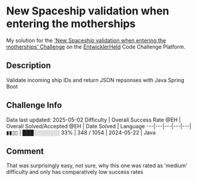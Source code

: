# New Spaceship validation when entering the motherships

My solution for the ['New Spaceship validation when entering the motherships' Challenge](https://platform.entwicklerheld.de/challenge/new-spaceship-validation-when-entering-the-motherships) on the [EntwicklerHeld](https://platform.entwicklerheld.de/) Code Challenge Platform.

## Description
Validate incoming ship IDs and return JSON repsonses with Java Spring Boot

## Challenge Info
Data last updated: 2025-05-02
Difficulty | Overall Success Rate @EH | Overall Solved/Accepted @EH | Date Solved | Language
---|---|---|---|---|
▮▮▯▯ | ███░░░░░░░ 33% | 348 / 1054 | 2024-05-22 | Java

## Comment
That was surprisingly easy, not sure, why this one was rated as 'medium' difficulty and only has comparatively low success rates